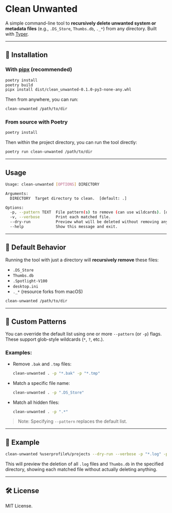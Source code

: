 # Clean Unwanted

A simple command-line tool to **recursively delete unwanted system or metadata files** (e.g., `.DS_Store`, `Thumbs.db`, `._*`) from any directory. Built with [Typer](https://typer.tiangolo.com).

---

## 🚀 Installation

### With [pipx](https://github.com/pypa/pipx) (recommended)

```bash
poetry install
poetry build
pipx install dist/clean_unwanted-0.1.0-py3-none-any.whl
````

Then from anywhere, you can run:

```bash
clean-unwanted /path/to/dir
```

### From source with Poetry

```bash
poetry install
```
Then within the project directory, you can run the tool directly:

```bash
poetry run clean-unwanted /path/to/dir
```

---

## Usage
```bash
Usage: clean-unwanted [OPTIONS] DIRECTORY

Arguments:
  DIRECTORY  Target directory to clean.  [default: .]

Options:
  -p, --pattern TEXT  File pattern(s) to remove (can use wildcards). [default: .DS_Store,Thumbs.db, .Spotlight-V100, desktop.ini, ._*]
  -v, --verbose       Print each matched file.
  --dry-run           Preview what will be deleted without removing anything.
  --help              Show this message and exit.
```

---

## 🧼 Default Behavior

Running the tool with just a directory will **recursively remove** these files:

* `.DS_Store`
* `Thumbs.db`
* `.Spotlight-V100`
* `desktop.ini`
* `._*` (resource forks from macOS)

```bash
clean-unwanted /path/to/dir
```

---

## 🧩 Custom Patterns

You can override the default list using one or more `--pattern` (or `-p`) flags. These support glob-style wildcards (`*`, `?`, etc.).

### Examples:

* Remove `.bak` and `.tmp` files:

  ```bash
  clean-unwanted . -p "*.bak" -p "*.tmp"
  ```

* Match a specific file name:

  ```bash
  clean-unwanted . -p ".DS_Store"
  ```

* Match all hidden files:

  ```bash
  clean-unwanted . -p ".*"
  ```

> Note: Specifying `--pattern` replaces the default list.

---

## 📂 Example

```bash
clean-unwanted %userprofile%/projects --dry-run --verbose -p "*.log" -p "Thumbs.db"
```
This will preview the deletion of all `.log` files and `Thumbs.db` in the specified directory, showing each matched file without actually deleting anything.

---

## 🛠 License

MIT License.

